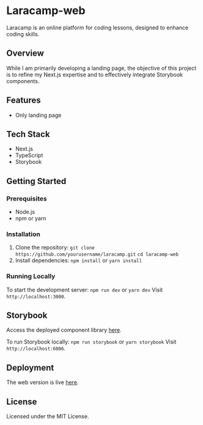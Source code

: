 # Laracamp-web

Laracamp is an online platform for coding lessons, designed to enhance coding skills.

## Overview
While I am primarily developing a landing page, the objective of this project is to refine my Next.js expertise and to effectively integrate Storybook components.

## Features
- Only landing page

## Tech Stack
- Next.js
- TypeScript
- Storybook

## Getting Started

### Prerequisites
- Node.js
- npm or yarn

### Installation
1. Clone the repository:
   `git clone https://github.com/yourusername/laracamp.git`
   `cd laracamp-web`
2. Install dependencies:
   `npm install` or `yarn install`

### Running Locally
To start the development server:
   `npm run dev` or `yarn dev`
Visit `http://localhost:3000`.

## Storybook
Access the deployed component library [here](https://laracamp-main.netlify.app/?path=/docs/components-badge--docs).

To run Storybook locally:
   `npm run storybook` or `yarn storybook`
Visit `http://localhost:6006`.

## Deployment
The web version is live [here](https://laracamp-green.vercel.app/).

## License
Licensed under the MIT License.
